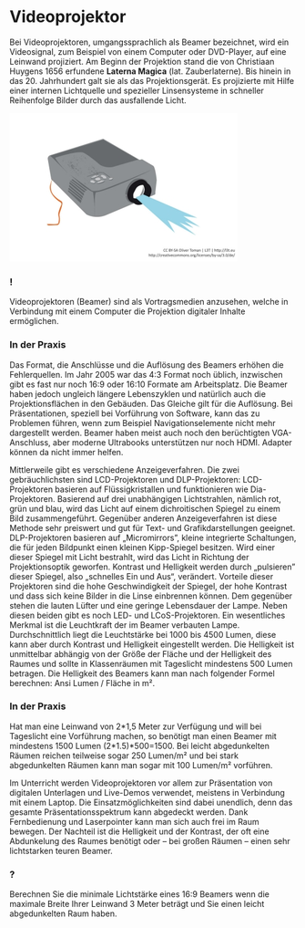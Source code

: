 # Videoprojektor

Bei Videoprojektoren, umgangssprachlich als Beamer bezeichnet, wird ein Videosignal, zum Beispiel von einem Computer oder DVD-Player, auf eine Leinwand projiziert. Am Beginn der Projektion stand die von Christiaan Huygens 1656 erfundene **Laterna Magica** (lat. Zauberlaterne). Bis hinein in das 20. Jahrhundert galt sie als das Projektionsgerät. Es projizierte mit Hilfe einer internen Lichtquelle und spezieller Linsensysteme in schneller Reihenfolge Bilder durch das ausfallende Licht.

![Videoprojektor](img/9574680769_cae80e0531_b.jpg)

### !

Videoprojektoren (Beamer) sind als Vortragsmedien anzusehen, welche in Verbindung mit einem Computer die Projektion digitaler Inhalte ermöglichen.

### In der Praxis

Das Format, die Anschlüsse und die Auflösung des Beamers erhöhen die Fehlerquellen. Im Jahr 2005 war das 4:3 Format noch üblich, inzwischen gibt es fast nur noch 16:9 oder 16:10 Formate am Arbeitsplatz. Die Beamer haben jedoch ungleich längere Lebenszyklen und natürlich auch die Projektionsflächen in den Gebäuden. Das Gleiche gilt für die Auflösung. Bei Präsentationen, speziell bei Vorführung von Software, kann das zu Problemen führen, wenn zum Beispiel Navigationselemente nicht mehr dargestellt werden. Beamer haben meist auch noch den berüchtigten VGA-Anschluss, aber moderne Ultrabooks unterstützen nur noch HDMI. Adapter können da nicht immer helfen.

Mittlerweile gibt es verschiedene Anzeigeverfahren. Die zwei gebräuchlichsten sind LCD-Projektoren und DLP-Projektoren:
LCD-Projektoren basieren auf Flüssigkristallen und funktionieren wie Dia-Projektoren. Basierend auf drei unabhängigen Lichtstrahlen, nämlich rot, grün und blau, wird das Licht auf einem dichroitischen Spiegel zu einem Bild zusammengeführt. Gegenüber anderen Anzeigeverfahren ist diese Methode sehr preiswert und gut für Text- und Grafikdarstellungen geeignet.
DLP-Projektoren basieren auf „Micromirrors”, kleine integrierte Schaltungen, die für jeden Bildpunkt einen kleinen Kipp-Spiegel besitzen. Wird einer dieser Spiegel mit Licht bestrahlt, wird das Licht in Richtung der Projektionsoptik geworfen. Kontrast und Helligkeit werden durch „pulsieren” dieser Spiegel, also „schnelles Ein und Aus“, verändert. Vorteile dieser Projektoren sind die hohe Geschwindigkeit der Spiegel, der hohe Kontrast und dass sich keine Bilder in die Linse einbrennen können. Dem gegenüber stehen die lauten Lüfter und eine geringe Lebensdauer der Lampe.
Neben diesen beiden gibt es noch LED- und LCoS-Projektoren. Ein wesentliches Merkmal ist die Leuchtkraft der im Beamer verbauten Lampe. Durchschnittlich liegt die Leuchtstärke bei 1000 bis 4500 Lumen, diese kann aber durch Kontrast und Helligkeit eingestellt werden. Die Helligkeit ist unmittelbar abhängig von der Größe der Fläche und der Helligkeit des Raumes und sollte in Klassenräumen mit Tageslicht mindestens 500 Lumen betragen. Die Helligkeit des Beamers kann man nach folgender Formel berechnen: Ansi Lumen / Fläche in m².

### In der Praxis

Hat man eine Leinwand von 2\*1,5 Meter zur Verfügung und will bei Tageslicht eine Vorführung machen, so benötigt man einen Beamer mit mindestens 1500 Lumen (2\*1.5)\*500=1500. Bei leicht abgedunkelten Räumen reichen teilweise sogar 250 Lumen/m² und bei stark abgedunkelten Räumen kann man sogar mit 100 Lumen/m² vorführen.

Im Unterricht werden Videoprojektoren vor allem zur Präsentation von digitalen Unterlagen und Live-Demos verwendet, meistens in Verbindung mit einem Laptop. Die Einsatzmöglichkeiten sind dabei unendlich, denn das gesamte Präsentationsspektrum kann abgedeckt werden. Dank Fernbedienung und Laserpointer kann man sich auch frei im Raum bewegen. Der Nachteil ist die Helligkeit und der Kontrast, der oft eine Abdunkelung des Raumes benötigt oder – bei großen Räumen – einen sehr lichtstarken teuren Beamer.


### ?

Berechnen Sie die minimale Lichtstärke eines 16:9 Beamers wenn die maximale Breite Ihrer Leinwand 3 Meter beträgt und Sie einen leicht abgedunkelten Raum haben.
